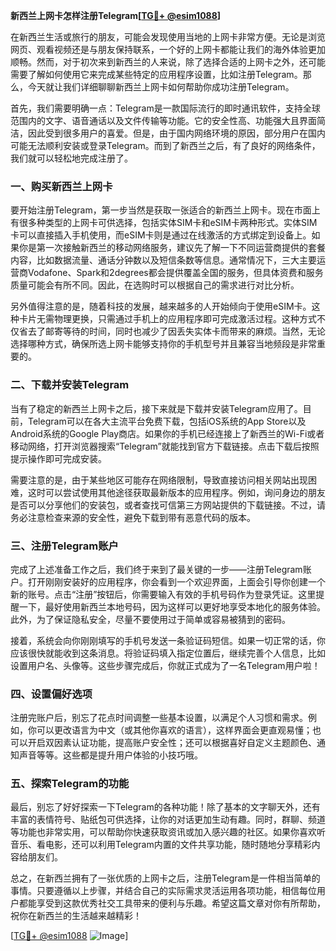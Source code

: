 **新西兰上网卡怎样注册Telegram[[TG💪+ @esim1088](https://t.me/s/esim1088)]**

在新西兰生活或旅行的朋友，可能会发现使用当地的上网卡非常方便。无论是浏览网页、观看视频还是与朋友保持联系，一个好的上网卡都能让我们的海外体验更加顺畅。然而，对于初次来到新西兰的人来说，除了选择合适的上网卡之外，还可能需要了解如何使用它来完成某些特定的应用程序设置，比如注册Telegram。那么，今天就让我们详细聊聊新西兰上网卡如何帮助你成功注册Telegram。

首先，我们需要明确一点：Telegram是一款国际流行的即时通讯软件，支持全球范围内的文字、语音通话以及文件传输等功能。它的安全性高、功能强大且界面简洁，因此受到很多用户的喜爱。但是，由于国内网络环境的原因，部分用户在国内可能无法顺利安装或登录Telegram。而到了新西兰之后，有了良好的网络条件，我们就可以轻松地完成注册了。

### **一、购买新西兰上网卡**
要开始注册Telegram，第一步当然是获取一张适合的新西兰上网卡。现在市面上有很多种类型的上网卡可供选择，包括实体SIM卡和eSIM卡两种形式。实体SIM卡可以直接插入手机使用，而eSIM卡则是通过在线激活的方式绑定到设备上。如果你是第一次接触新西兰的移动网络服务，建议先了解一下不同运营商提供的套餐内容，比如数据流量、通话分钟数以及短信条数等信息。通常情况下，三大主要运营商Vodafone、Spark和2degrees都会提供覆盖全国的服务，但具体资费和服务质量可能会有所不同。因此，在选购时可以根据自己的需求进行对比分析。

另外值得注意的是，随着科技的发展，越来越多的人开始倾向于使用eSIM卡。这种卡片无需物理更换，只需通过手机上的应用程序即可完成激活过程。这种方式不仅省去了邮寄等待的时间，同时也减少了因丢失实体卡而带来的麻烦。当然，无论选择哪种方式，确保所选上网卡能够支持你的手机型号并且兼容当地频段是非常重要的。

### **二、下载并安装Telegram**
当有了稳定的新西兰上网卡之后，接下来就是下载并安装Telegram应用了。目前，Telegram可以在各大主流平台免费下载，包括iOS系统的App Store以及Android系统的Google Play商店。如果你的手机已经连接上了新西兰的Wi-Fi或者移动网络，打开浏览器搜索“Telegram”就能找到官方下载链接。点击下载后按照提示操作即可完成安装。

需要注意的是，由于某些地区可能存在网络限制，导致直接访问相关网站出现困难，这时可以尝试使用其他途径获取最新版本的应用程序。例如，询问身边的朋友是否可以分享他们的安装包，或者查找可信第三方网站提供的下载链接。不过，请务必注意检查来源的安全性，避免下载到带有恶意代码的版本。

### **三、注册Telegram账户**
完成了上述准备工作之后，我们终于来到了最关键的一步——注册Telegram账户。打开刚刚安装好的应用程序，你会看到一个欢迎界面，上面会引导你创建一个新的账号。点击“注册”按钮后，你需要输入有效的手机号码作为登录凭证。这里提醒一下，最好使用新西兰本地号码，因为这样可以更好地享受本地化的服务体验。此外，为了保证隐私安全，尽量不要使用过于简单或容易被猜到的密码。

接着，系统会向你刚刚填写的手机号发送一条验证码短信。如果一切正常的话，你应该很快就能收到这条消息。将验证码填入指定位置后，继续完善个人信息，比如设置用户名、头像等。这些步骤完成后，你就正式成为了一名Telegram用户啦！

### **四、设置偏好选项**
注册完账户后，别忘了花点时间调整一些基本设置，以满足个人习惯和需求。例如，你可以更改语言为中文（或其他你喜欢的语言），这样界面会更直观易懂；也可以开启双因素认证功能，提高账户安全性；还可以根据喜好自定义主题颜色、通知声音等等。这些都是提升用户体验的小技巧哦。

### **五、探索Telegram的功能**
最后，别忘了好好探索一下Telegram的各种功能！除了基本的文字聊天外，还有丰富的表情符号、贴纸包可供选择，让你的对话更加生动有趣。同时，群聊、频道等功能也非常实用，可以帮助你快速获取资讯或加入感兴趣的社区。如果你喜欢听音乐、看电影，还可以利用Telegram内置的文件共享功能，随时随地分享精彩内容给朋友们。

总之，在新西兰拥有了一张优质的上网卡之后，注册Telegram是一件相当简单的事情。只要遵循以上步骤，并结合自己的实际需求灵活运用各项功能，相信每位用户都能享受到这款优秀社交工具带来的便利与乐趣。希望这篇文章对你有所帮助，祝你在新西兰的生活越来越精彩！

[[TG💪+ @esim1088](https://t.me/s/esim1088) ![Image](https://i.postimg.cc/4NQfJmqS/Snipaste-2025-05-13-00-14-12.png)]